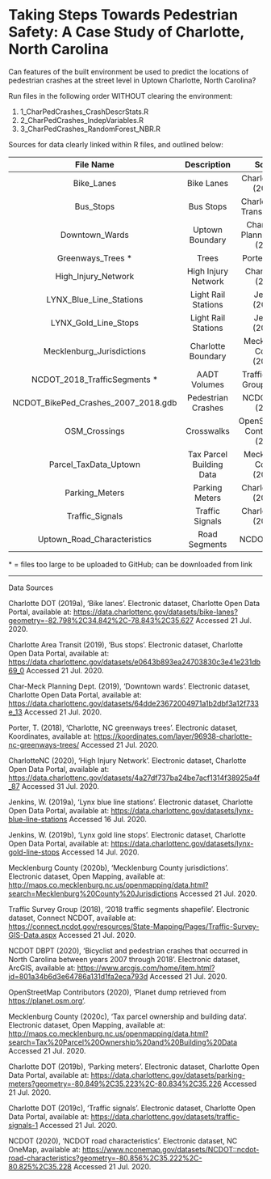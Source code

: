 # Taking Steps Towards Pedestrian Safety: A Case Study of Charlotte, North Carolina

Can features of the built environment be used to predict the locations of pedestrian crashes 
at the street level in Uptown Charlotte, North Carolina?

Run files in the following order WITHOUT clearing the environment:
1. 1_CharPedCrashes_CrashDescrStats.R
2. 2_CharPedCrashes_IndepVariables.R
3. 3_CharPedCrashes_RandomForest_NBR.R
   
Sources for data clearly linked within R files, and outlined below: 

|File Name                           | Description              | Source                          |
|:----------------------------------:|:------------------------:|:-------------------------------:|
Bike_Lanes                          | Bike Lanes               | Charlotte DOT (2019a)
Bus_Stops                           | Bus Stops                | Charlotte Area Transit (2019)
Downtown_Wards                      | Uptown Boundary          | Char-Meck Planning Dept. (2019)
Greenways_Trees *                   | Trees                    | Porter (2018)
High_Injury_Network                 | High Injury Network      | CharlotteNC (2020)
LYNX_Blue_Line_Stations             | Light Rail Stations      | Jenkins (2019a)
LYNX_Gold_Line_Stops                | Light Rail Stations      | Jenkins (2019b)
Mecklenburg_Jurisdictions           | Charlotte Boundary       | Mecklenburg County (2020b)
NCDOT_2018_TrafficSegments *        | AADT Volumes             | Traffic Survey Group (2018)
NCDOT_BikePed_Crashes_2007_2018.gdb | Pedestrian Crashes       | NCDOT DBPT (2020)
OSM_Crossings                       | Crosswalks               | OpenStreetMap Contributors (2020)
Parcel_TaxData_Uptown               | Tax Parcel Building Data | Mecklenburg County (2020c)
Parking_Meters                      | Parking Meters           | Charlotte DOT (2019b)
Traffic_Signals                     | Traffic Signals          | Charlotte DOT (2019c)
Uptown_Road_Characteristics         | Road Segments            | NCDOT (2020)

\* = files too large to be uploaded to GitHub; can be downloaded from link 

______________________________________________________________________________________________________________________________________________________________

Data Sources

Charlotte DOT (2019a), ‘Bike lanes’. Electronic dataset, Charlotte Open Data Portal, available at: https://data.charlottenc.gov/datasets/bike-lanes?geometry=-82.798%2C34.842%2C-78.843%2C35.627 Accessed 21 Jul. 2020.

Charlotte Area Transit (2019), ‘Bus stops’. Electronic dataset, Charlotte Open Data Portal, available at: https://data.charlottenc.gov/datasets/e0643b893ea24703830c3e41e231db69_0 Accessed 21 Jul. 2020.

Char-Meck Planning Dept. (2019), ‘Downtown wards’. Electronic dataset, Charlotte Open Data Portal, available at: https://data.charlottenc.gov/datasets/64dde23672004971a1b2dbf3a12f733e_13 Accessed 21 Jul. 2020.

Porter, T. (2018), ‘Charlotte, NC greenways trees’. Electronic dataset, Koordinates, available at: https://koordinates.com/layer/96938-charlotte-nc-greenways-trees/ Accessed 21 Jul. 2020.

CharlotteNC (2020), ‘High Injury Network’. Electronic dataset, Charlotte Open Data Portal, available at: https://data.charlottenc.gov/datasets/4a27df737ba24be7acf1314f38925a4f_87 Accessed 31 Jul. 2020.

Jenkins, W. (2019a), ‘Lynx blue line stations’. Electronic dataset, Charlotte Open Data Portal, available at: https://data.charlottenc.gov/datasets/lynx-blue-line-stations Accessed 16 Jul. 2020.

Jenkins, W. (2019b), ‘Lynx gold line stops’. Electronic dataset, Charlotte Open Data Portal, available at: https://data.charlottenc.gov/datasets/lynx-gold-line-stops Accessed 14 Jul. 2020.

Mecklenburg County (2020b), ‘Mecklenburg County jurisdictions’. Electronic dataset, Open Mapping, available at: http://maps.co.mecklenburg.nc.us/openmapping/data.html?search=Mecklenburg%20County%20Jurisdictions Accessed 21 Jul. 2020.

Traffic Survey Group (2018), ‘2018 traffic segments shapefile’. Electronic dataset, Connect NCDOT, available at: https://connect.ncdot.gov/resources/State-Mapping/Pages/Traffic-Survey-GIS-Data.aspx Accessed 21 Jul. 2020.

NCDOT DBPT (2020), ‘Bicyclist and pedestrian crashes that occurred in North Carolina between years 2007 through 2018’. Electronic dataset, ArcGIS, available at: https://www.arcgis.com/home/item.html?id=801a34b6d3e64786a131d1fa2eca793d Accessed 21 Jul. 2020.

OpenStreetMap Contributors (2020), ‘Planet dump retrieved from https://planet.osm.org’.

Mecklenburg County (2020c), ‘Tax parcel ownership and building data’. Electronic dataset, Open Mapping, available at: http://maps.co.mecklenburg.nc.us/openmapping/data.html?search=Tax%20Parcel%20Ownership%20and%20Building%20Data Accessed 21 Jul. 2020.

Charlotte DOT (2019b), ‘Parking meters’. Electronic dataset, Charlotte Open Data Portal, available at: https://data.charlottenc.gov/datasets/parking-meters?geometry=-80.849%2C35.223%2C-80.834%2C35.226 Accessed 21 Jul. 2020.

Charlotte DOT (2019c), ‘Traffic signals’. Electronic dataset, Charlotte Open Data Portal, available at: https://data.charlottenc.gov/datasets/traffic-signals-1 Accessed 21 Jul. 2020.

NCDOT (2020), ‘NCDOT road characteristics’. Electronic dataset, NC OneMap, available at: https://www.nconemap.gov/datasets/NCDOT::ncdot-road-characteristics?geometry=-80.856%2C35.222%2C-80.825%2C35.228 Accessed 21 Jul. 2020.

